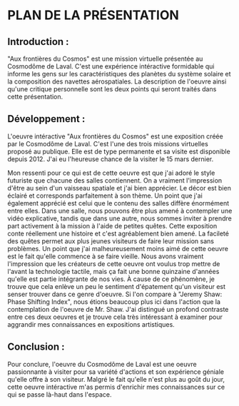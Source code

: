 # PLAN DE LA PRÉSENTATION

## Introduction :

"Aux frontières du Cosmos" est une mission virtuelle présentée au Cosmodôme de Laval. C'est une expérience intéractive formidable qui informe les gens sur les caractéristiques des planètes du système solaire et la composition des navettes aérospatiales. La description de l'oeuvre ainsi qu'une critique personnelle sont les deux points qui seront traités dans cette présentation.

## Développement :

L'oeuvre intéractive "Aux frontières du Cosmos" est une exposition créée par le Cosmodôme de Laval. C'est l'une des trois missions virtuelles proposé au publique. Elle est de type permanente et sa visite est disponible depuis 2012. J'ai eu l'heureuse chance de la visiter le 15 mars dernier.

Mon ressenti pour ce qui est de cette oeuvre est que j'ai adoré le style futuriste que chacune des salles contiennent. On a vraiment l'impression d'être au sein d'un vaisseau spatiale et j'ai bien apprécier. Le décor est bien éclairé et corresponds parfaitement à son thème. Un point que j'ai également apprécié est celui que le contenu des salles diffère énormément entre elles. Dans une salle, nous pouvons être plus amené à contempler une vidéo explicative, tandis que dans une autre, nous sommes inviter à prendre part activement à la mission à l'aide de petites quêtes. Cette exposition conte réellement une histoire et c'est agréablement bien amené. La facileté des quêtes permet aux plus jeunes visiteurs de faire leur mission sans problèmes. Un point que j'ai malheureusement moins aimé de cette oeuvre est le fait qu'elle commence à se faire vieille. Nous avons vraiment l'impression que les créateurs de cette oeuvre ont voulus trop mettre de l'avant la technologie tactile, mais ça fait une bonne quinzaine d'années qu'elle est partie intégrante de nos vies. À cause de ce phénomène, je trouve que cela enlève un peu le sentiment d'épatement qu'un visiteur est senser trouver dans ce genre d'oeuvre. Si l'on compare à "Jeremy Shaw: Phase Shifting Index", nous étions beaucoup plus ici dans l'action que la contemplation de l'oeuvre de Mr. Shaw. J'ai distingué un profond contraste entre ces deux oeuvres et je trouve cela très intéressant à examiner pour aggrandir mes connaissances en expositions artistiques.
 
## Conclusion :

Pour conclure, l'oeuvre du Cosmodôme de Laval est une oeuvre passionnante à visiter pour sa variété d'actions et son expérience géniale qu'elle offre à son visiteur. Malgré le fait qu'elle n'est plus au goût du jour, cette oeuvre intéractive m'as permis d'enrichir mes connaissances sur ce qui se passe là-haut dans l'espace.

